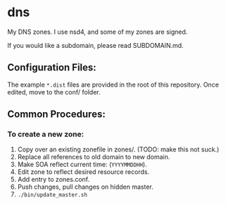 # dns

My DNS zones. I use nsd4, and some of my zones are signed.

If you would like a subdomain, please read SUBDOMAIN.md.

## Configuration Files:

The example `*.dist` files are provided in the root of this repository. Once
edited, move to the conf/ folder.

## Common Procedures:

### To create a new zone:

1. Copy over an existing zonefile in zones/. (TODO: make this not suck.)
2. Replace all references to old domain to new domain.
3. Make SOA reflect current time: (`YYYYMMDDHH`).
4. Edit zone to reflect desired resource records.
5. Add entry to zones.conf.
6. Push changes, pull changes on hidden master.
7. `./bin/update_master.sh`

